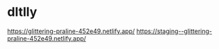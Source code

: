 # dltlly
https://glittering-praline-452e49.netlify.app/ 
https://staging--glittering-praline-452e49.netlify.app/
